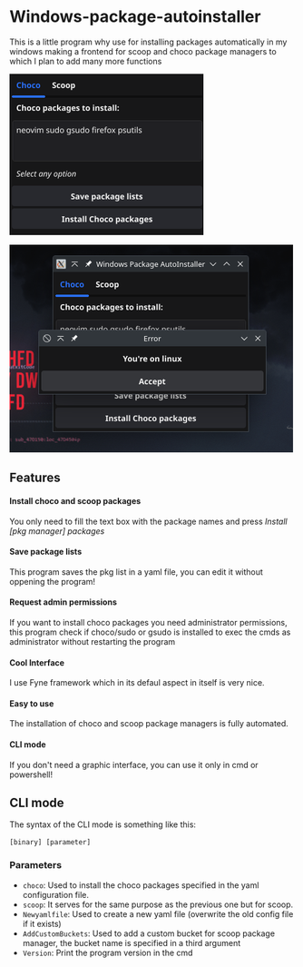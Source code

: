 # Windows-package-autoinstaller

This is a little program why use for installing packages automatically in my windows making a frontend for scoop and choco package managers to which I plan to add many more functions

![A screenshot of the program](./Assets/Screenshot1.png)

![Other screenshot!](./Assets/Screenshot2.png) 

## Features

#### Install choco and scoop packages

You only need to fill the text box with the package names and press *Install [pkg manager] packages*

#### Save package lists

This program saves the pkg list in a yaml file, you can edit it without oppening the program!

#### Request admin permissions

If you want to install choco packages you need administrator permissions, this program check if choco/sudo or gsudo is installed to exec the cmds as administrator without restarting the program

#### Cool Interface

I use Fyne framework which in its defaul aspect in itself is very nice.

#### Easy to use

The installation of choco and scoop package managers is fully automated.

#### CLI mode

If you don't need a graphic interface, you can use it only in cmd or powershell!

## CLI mode

The syntax of the CLI mode is something like this:


```
[binary] [parameter]
```
### Parameters

- `choco`: Used to install the choco packages specified in the yaml configuration file.
- `scoop`: It serves for the same purpose as the previous one but for scoop.
- `Newyamlfile`: Used to create a new yaml file (overwrite the old config file if it exists)
- `AddCustomBuckets`: Used to add a custom bucket for scoop package manager, the bucket name is specified in a third argument
- `Version`: Print the program version in the cmd
